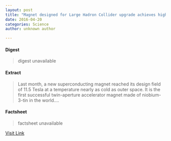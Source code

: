 ```yaml
---
layout: post
title: "Magnet designed for Large Hadron Collider upgrade achieves high-field milestone"
date: 2016-04-20
categories: Science
author: unknown author

---
```



#### Digest
>digest unavailable

#### Extract
>Last month, a new superconducting magnet reached its design field of 11.5 Tesla at a temperature nearly as cold as outer space. It is the first successful twin-aperture accelerator magnet made of niobium-3-tin in the world....

#### Factsheet
>factsheet unavailable

[Visit Link](http://feeds.sciencedaily.com/~r/sciencedaily/~3/tNPcZfg56rQ/150406070944.htm)


